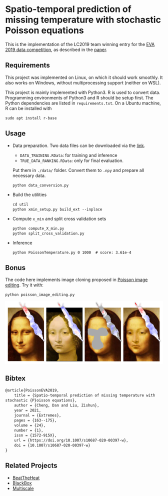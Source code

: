 # Spatio-temporal prediction of missing temperature with stochastic Poisson equations

This is the implementation of the LC2019 team winning entry for the [EVA 2019 data competition](https://web.math.pmf.unizg.hr/eva2019/competitions-1/data-challenge), as described in the [paper](https://doi.org/10.1007/s10687-020-00397-w).


## Requirements
This project was implemented on Linux, on which it should work smoothly.
It also works on Windows, without multiprocessing support (neither on WSL).

This project is mainly implemented with Python3. R is used to convert data. Programming environments of Python3 and R should be setup first. The Python dependencies are listed in ```requirements.txt```. On a Ubuntu machine, R can be installed with
```
sudo apt install r-base
```

## Usage
* Data preparation.
Two data files can be downloaded via the [link](https://github.com/BlackBox-EVA2019/BlackBox/blob/83d63fc3880d0835a776b2ddbf2f4a2369d17957/DATA_FILES.txt).
    * ```DATA_TRAINING.RData```: for training and inference
    * ```TRUE_DATA_RANKING.RData```: only for final evaluation. 

    Put them in ```./data/``` folder.
Convert them to ```.npy``` and prepare all necessary data.
    ```
    python data_conversion.py
    ```

* Build the utilities
    ```
    cd util
    python xmin_setup.py build_ext --inplace
    ```
* Compute ```x_min``` and split cross validation sets
    ```
    python compute_X_min.py
    python split_cross_validation.py
    ```
* Inference
    ```
    python PoissonTemperature.py 0 1000  # score: 3.61e-4
    ```

## Bonus
The code here implements image cloning proposed in [Poisson image editing](https://doi.org/10.1145/882262.882269). Try it with:
```
python poisson_image_editing.py
```

<img src="https://github.com/zishun/Poisson-EVA2019/raw/main/data/pie/pie_result.png" width="800"/>

## Bibtex
```
@article{PoissonEVA2019,
    title = {Spatio-temporal prediction of missing temperature with stochastic {P}oisson equations},
    author = {Cheng, Dan and Liu, Zishun},
    year = 2021,
    journal = {Extremes},
    pages = {163--175},
    volume = {24},
    number = {1},
    issn = {1572-915X},
    url = {https://doi.org/10.1007/s10687-020-00397-w},
    doi = {10.1007/s10687-020-00397-w}
}
```

## Related Projects
* [BeatTheHeat](https://github.com/dcastrocamilo/EVAChallenge2019)
* [BlackBox](https://github.com/BlackBox-EVA2019/BlackBox)
* [Multiscale](https://github.com/Joonpyo-Kim/QFM)
